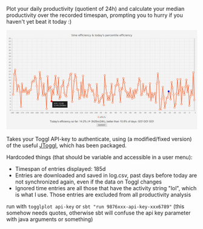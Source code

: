 Plot your daily productivity (quotient of 24h) and calculate your median productivity over the recorded timespan, prompting you to hurry if you haven't yet beat it today :)

![Screenshot of the program](https://github.com/heinzelotto/togglplot/blob/master/screenshot.png)

Takes your Toggl API-key to authenticate, using (a modified/fixed version) of the useful [JToggl](https://github.com/bbaumgartner/jtoggl), which has been packaged.

Hardcoded things (that should be variable and accessible in a user menu):
* Timespan of entries displayed: 185d
* Entries are downloaded and saved in log.csv, past days before today are not synchronized again, even if the data on Toggl changes
* Ignored time entries are all those that have the activity string "lol", which is what I use. Those entries are excluded from all productivity analysis

run with `togglplot api-key` or `sbt "run 9876xxx-api-key-xxx6789"` (this somehow needs quotes, otherwise sbt will confuse the api key parameter with java arguments or something)
